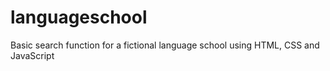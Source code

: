 # languageschool
Basic search function for a fictional language school using HTML, CSS and JavaScript
